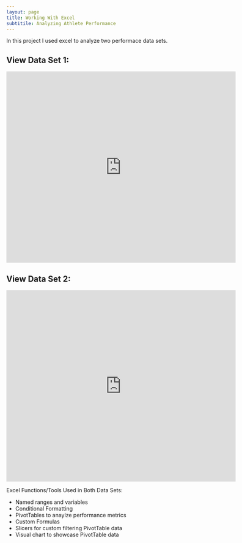 ```yaml
--- 
layout: page
title: Working With Excel
subtitile: Analyzing Athlete Performance 
---
```


In this project I used excel to analyze two performace data sets. 

## View Data Set 1: 
<iframe width="600" height="500" frameborder="0" scrolling="no" src="https://uofc-my.sharepoint.com/personal/mahek_bhatt_ucalgary_ca/_layouts/15/Doc.aspx?sourcedoc={3a115393-4e06-4639-ad9b-06afaca7222e}&action=embedview&wdAllowInteractivity=False&wdHideGridlines=True&wdHideHeaders=True&wdDownloadButton=True&wdInConfigurator=True&wdInConfigurator=True&edaebf=cc"></iframe>

## View Data Set 2:
<iframe width="600" height="500" frameborder="0" scrolling="no" src="https://uofc-my.sharepoint.com/personal/mahek_bhatt_ucalgary_ca/_layouts/15/Doc.aspx?sourcedoc={6a14ceab-3c9d-456a-a7da-69bae8403ad7}&action=embedview&wdAllowInteractivity=False&wdHideGridlines=True&wdHideHeaders=True&wdDownloadButton=True&wdInConfigurator=True&wdInConfigurator=True&edaebf=cc"></iframe>

Excel Functions/Tools Used in Both Data Sets:
- Named ranges and variables
- Conditional Formatting
- PivotTables to anaylze performance metrics 
- Custom Formulas
- Slicers for custom filtering PivotTable data
- Visual chart to showcase PivotTable data
